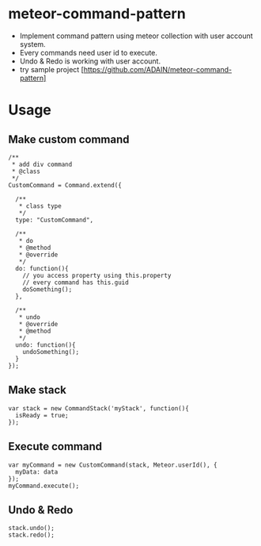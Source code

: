 # meteor-command-pattern
- Implement command pattern using meteor collection with user account system.
- Every commands need user id to execute.
- Undo & Redo is working with user account.
- try sample project [https://github.com/ADAIN/meteor-command-pattern]

# Usage

## Make custom command        
    /**
     * add div command
     * @class
     */
    CustomCommand = Command.extend({
    
      /**
       * class type
       */
      type: "CustomCommand",
    
      /**
       * do
       * @method
       * @override
       */
      do: function(){
        // you access property using this.property
        // every command has this.guid
        doSomething();
      },
    
      /**
       * undo
       * @override
       * @method
       */
      undo: function(){
        undoSomething();
      }
    });

## Make stack
    var stack = new CommandStack('myStack', function(){
      isReady = true;
    });

## Execute command
    var myCommand = new CustomCommand(stack, Meteor.userId(), {
      myData: data
    });
    myCommand.execute();

## Undo & Redo
    stack.undo();
    stack.redo();
    
